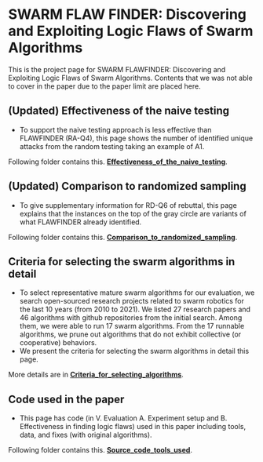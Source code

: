 # SWARM FLAW FINDER: Discovering and Exploiting Logic Flaws of Swarm Algorithms


This is the project page for SWARM FLAWFINDER: Discovering and Exploiting Logic Flaws of Swarm Algorithms. Contents that we was not able to cover in the paper due to the paper limit are placed here.

## (Updated) Effectiveness of the naive testing

- To support the naive testing approach is less effective than FLAWFINDER (RA-Q4), this page shows the number of identified unique attacks from the random testing taking an example of A1.

Following folder contains this. **[Effectiveness_of_the_naive_testing](https://github.com/adswarm/src/tree/main/Effectiveness_of_the_naive_testing)**.

## (Updated) Comparison to randomized sampling

- To give supplementary information for RD-Q6 of rebuttal, this page explains that the instances on the top of the gray circle are variants of what FLAWFINDER already identified.

Following folder contains this. **[Comparison_to_randomized_sampling](https://github.com/adswarm/src/tree/main/Comparison_to_randomized_sampling)**.

## Criteria for selecting the swarm algorithms in detail

- To select representative mature swarm algorithms for our evaluation, we search open-sourced research projects related to swarm robotics for the last 10 years (from 2010 to 2021). We listed 27 research papers and 46 algorithms with github repositories from the initial search. Among them, we were able to run 17 swarm algorithms. From the 17 runnable algorithms, we prune out algorithms that do not exhibit collective (or cooperative) behaviors.
- We present the criteria for selecting the swarm algorithms in detail this page.

More details are in **[Criteria_for_selecting_algorithms](https://github.com/adswarm/src/tree/main/Criteria_for_selecting_algorithms)**.

## Code used in the paper

- This page has code (in V. Evaluation A. Experiment setup and B. Effectiveness in finding logic flaws) used in this paper including tools, data, and fixes (with original algorithms).

Following folder contains this. **[Source_code_tools_used](https://github.com/adswarm/src/tree/main/Source_code_tools_used)**.

